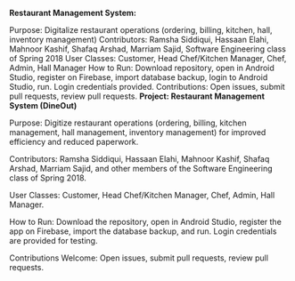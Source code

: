 **Restaurant Management System:**


Purpose: Digitalize restaurant operations (ordering, billing, kitchen, hall, inventory management)
Contributors: Ramsha Siddiqui, Hassaan Elahi, Mahnoor Kashif, Shafaq Arshad, Marriam Sajid, Software Engineering class of Spring 2018
User Classes: Customer, Head Chef/Kitchen Manager, Chef, Admin, Hall Manager
How to Run: Download repository, open in Android Studio, register on Firebase, import database backup, login to Android Studio, run.  Login credentials provided.
Contributions: Open issues, submit pull requests, review pull requests.
**Project: Restaurant Management System (DineOut)**

Purpose: Digitize restaurant operations (ordering, billing, kitchen management, hall management, inventory management) for improved efficiency and reduced paperwork.

Contributors: Ramsha Siddiqui, Hassaan Elahi, Mahnoor Kashif, Shafaq Arshad, Marriam Sajid, and other members of the Software Engineering class of Spring 2018.

User Classes: Customer, Head Chef/Kitchen Manager, Chef, Admin, Hall Manager.

How to Run: Download the repository, open in Android Studio, register the app on Firebase, import the database backup, and run. Login credentials are provided for testing.

Contributions Welcome: Open issues, submit pull requests, review pull requests.
